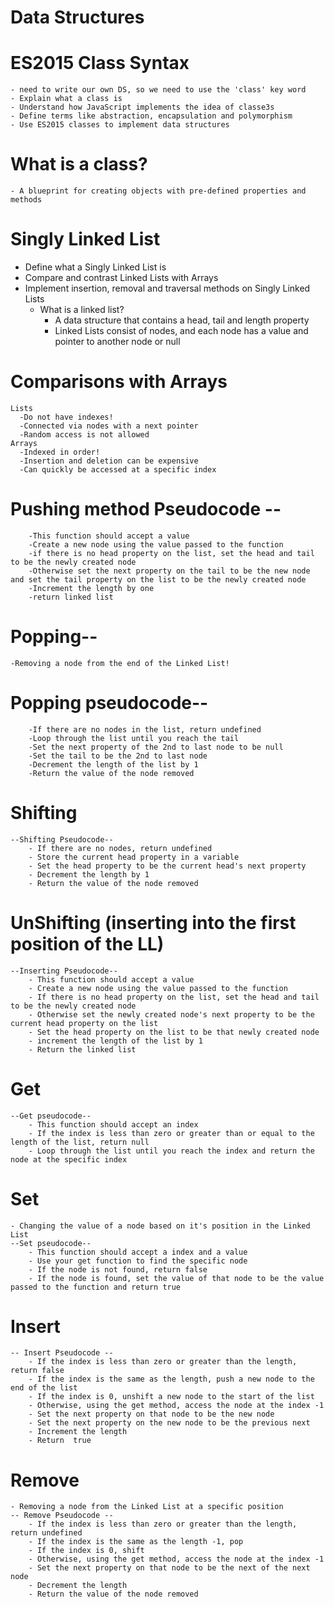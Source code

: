 # Data Structures

# ES2015 Class Syntax

    - need to write our own DS, so we need to use the 'class' key word
    - Explain what a class is
    - Understand how JavaScript implements the idea of classe3s
    - Define terms like abstraction, encapsulation and polymorphism
    - Use ES2015 classes to implement data structures

# What is a class?

    - A blueprint for creating objects with pre-defined properties and methods

# Singly Linked List

-   Define what a Singly Linked List is
-   Compare and contrast Linked Lists with Arrays
-   Implement insertion, removal and traversal methods on Singly Linked Lists
    -   What is a linked list?
        -   A data structure that contains a head, tail and length property
        -   Linked Lists consist of nodes, and each node has a value and pointer to another node or null

# Comparisons with Arrays

    Lists
      -Do not have indexes!
      -Connected via nodes with a next pointer
      -Random access is not allowed
    Arrays
      -Indexed in order!
      -Insertion and deletion can be expensive
      -Can quickly be accessed at a specific index

# Pushing method Pseudocode --

        -This function should accept a value
        -Create a new node using the value passed to the function
        -if there is no head property on the list, set the head and tail to be the newly created node
        -Otherwise set the next property on the tail to be the new node and set the tail property on the list to be the newly created node
        -Increment the length by one
        -return linked list

# Popping--

    -Removing a node from the end of the Linked List!

# Popping pseudocode--

        -If there are no nodes in the list, return undefined
        -Loop through the list until you reach the tail
        -Set the next property of the 2nd to last node to be null
        -Set the tail to be the 2nd to last node
        -Decrement the length of the list by 1
        -Return the value of the node removed

# Shifting

    --Shifting Pseudocode--
        - If there are no nodes, return undefined
        - Store the current head property in a variable
        - Set the head property to be the current head's next property
        - Decrement the length by 1
        - Return the value of the node removed

# UnShifting (inserting into the first position of the LL)

    --Inserting Pseudocode--
        - This function should accept a value
        - Create a new node using the value passed to the function
        - If there is no head property on the list, set the head and tail to be the newly created node
        - Otherwise set the newly created node's next property to be the current head property on the list
        - Set the head property on the list to be that newly created node
        - increment the length of the list by 1
        - Return the linked list

# Get

    --Get pseudocode--
        - This function should accept an index
        - If the index is less than zero or greater than or equal to the length of the list, return null
        - Loop through the list until you reach the index and return the node at the specific index

# Set

    - Changing the value of a node based on it's position in the Linked List
    --Set pseudocode--
        - This function should accept a index and a value
        - Use your get function to find the specific node
        - If the node is not found, return false
        - If the node is found, set the value of that node to be the value passed to the function and return true

# Insert

    -- Insert Pseudocode --
        - If the index is less than zero or greater than the length, return false
        - If the index is the same as the length, push a new node to the end of the list
        - If the index is 0, unshift a new node to the start of the list
        - Otherwise, using the get method, access the node at the index -1
        - Set the next property on that node to be the new node
        - Set the next property on the new node to be the previous next
        - Increment the length
        - Return  true

# Remove

    - Removing a node from the Linked List at a specific position
    -- Remove Pseudocode --
        - If the index is less than zero or greater than the length, return undefined
        - If the index is the same as the length -1, pop
        - If the index is 0, shift
        - Otherwise, using the get method, access the node at the index -1
        - Set the next property on that node to be the next of the next node
        - Decrement the length
        - Return the value of the node removed
